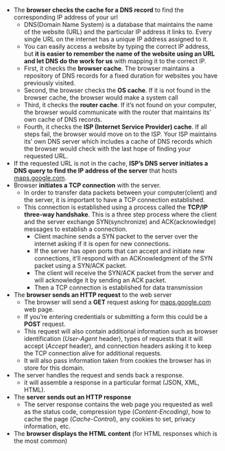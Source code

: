-   The  **browser checks the cache for a DNS record**  to find the corresponding IP address of your url
    -   DNS(Domain Name System) is a database that maintains the name of the website (URL) and the particular IP address it links to. Every single URL on the internet has a unique IP address assigned to it.
    -   You can easily access a website by typing the correct IP address, but  **it is easier to remember the name of the website using an URL and let DNS do the work for us**  with mapping it to the correct IP.
    -   First, it checks the  **browser cache**. The browser maintains a repository of DNS records for a fixed duration for websites you have previously visited.
    -   Second, the browser checks the  **OS cache**. If it is not found in the browser cache, the browser would make a system call
    -   Third, it checks the  **router cache**. If it’s not found on your computer, the browser would communicate with the router that maintains its’ own cache of DNS records.
    -   Fourth, it checks the  **ISP (Internet Service Provider) cache**. If all steps fail, the browser would move on to the ISP. Your ISP maintains its’ own DNS server which includes a cache of DNS records which the browser would check with the last hope of finding your requested URL.
-   If the requested URL is not in the cache,  **ISP’s DNS server initiates a DNS query to find the IP address of the server**  that hosts  [maps.google.com](http://maps.google.com/).
-   Browser  **initiates a TCP connection**  with the server.
    -   In order to transfer data packets between your computer(client) and the server, it is important to have a TCP connection established.
    -   This connection is established using a process called the  **TCP/IP three-way handshake**. This is a three step process where the client and the server exchange SYN(synchronize) and ACK(acknowledge) messages to establish a connection.
        -   Client machine sends a SYN packet to the server over the internet asking if it is open for new connections.
        -   If the server has open ports that can accept and initiate new connections, it’ll respond with an ACKnowledgment of the SYN packet using a SYN/ACK packet.
        -   The client will receive the SYN/ACK packet from the server and will acknowledge it by sending an ACK packet.
        -   Then a TCP connection is established for data transmission
-   The  **browser sends an HTTP request**  to the web server
    -   The browser will send a  **GET**  request asking for  [maps.google.com](http://maps.google.com/)  web page.
    -   If you’re entering credentials or submitting a form this could be a  **POST**  request.
    -   This request will also contain additional information such as browser identification (_User-Agent_  header), types of requests that it will accept (_Accept_  header), and connection headers asking it to keep the TCP connection alive for additional requests.
    -   It will also pass information taken from cookies the browser has in store for this domain.
-   The server handles the request and sends back a response.
    -   it will assemble a response in a particular format (JSON, XML, HTML).
-   The  **server sends out an HTTP response**
    -   The server response contains the web page you requested as well as the status code, compression type (_Content-Encoding)_, how to cache the page (_Cache-Control_), any cookies to set, privacy information, etc.
-   The  **browser displays the HTML content**  (for HTML responses which is the most common)
<!--stackedit_data:
eyJoaXN0b3J5IjpbNjI1OTI0NTEzXX0=
-->